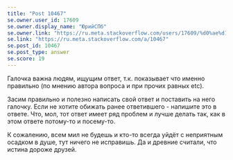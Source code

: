 ```yaml
---
title: "Post 10467"
se.owner.user_id: 17609
se.owner.display_name: "ЮрийСПб"
se.owner.link: "https://ru.meta.stackoverflow.com/users/17609/%d0%ae%d1%80%d0%b8%d0%b9%d0%a1%d0%9f%d0%b1"
se.link: "https://ru.meta.stackoverflow.com/a/10467"
se.post_id: 10467
se.post_type: answer
se.score: 19
---
```

<p>Галочка важна людям, ищущим ответ, т.к. показывает что именно правильно (по мнению автора вопроса и при прочих равных etc).</p>

<p>Засим правильно и полезно написать свой ответ и поставить на него галочку. Если не хотите обижать ранее ответившего - напишите это в ответе. Что, мол, тот ответ имеет ряд проблем и лучше делать так, как в этом ответе потому-то и посему-то.</p>

<p>К сожалению, всем мил не будешь и кто-то всегда уйдёт с неприятным осадком в душе, тут ничего не исправишь. Да и древние считали, что истина дороже друзей.</p>

